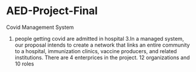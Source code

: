# AED-Project-Final
Covid Management System
1. people getting covid are admitted in hospital
3.In a managed system, our proposal intends to create a network that links an entire community to a hospital, immunization clinics, vaccine producers, and related institutions.
There are 4 enterprices in the project.
12 organizations and 10 roles
